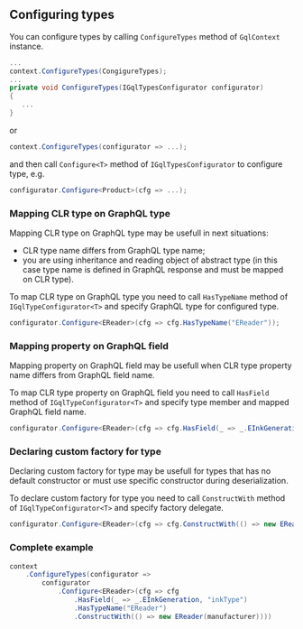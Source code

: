## Configuring types
You can configure types by calling `ConfigureTypes` method of `GqlContext` instance.
```csharp
...
context.ConfigureTypes(CongigureTypes);
...
private void ConfigureTypes(IGqlTypesConfigurator configurator)
{
   ...
}
```
or
```csharp
context.ConfigureTypes(configurator => ...);
```
and then call `Configure<T>` method of `IGqlTypesConfigurator` to configure type, e.g.
```csharp
configurator.Configure<Product>(cfg => ...);
```
### Mapping CLR type on GraphQL type
Mapping CLR type on GraphQL type may be usefull in next situations:
* CLR type name differs from GraphQL type name;
* you are using inheritance and reading object of abstract type (in this case type name is defined in GraphQL response and must be mapped on CLR type).

To map CLR type on GraphQL type you need to call `HasTypeName` method of `IGqlTypeConfigurator<T>` and specify GraphQL type for configured type.
```csharp
configurator.Configure<EReader>(cfg => cfg.HasTypeName("EReader"));
```
### Mapping property on GraphQL field
Mapping property on GraphQL field may be usefull when CLR type property name differs from GraphQL field name.

To map CLR type property on GraphQL field you need to call `HasField` method of `IGqlTypeConfigurator<T>` and specify type member and mapped GraphQL field name.
```csharp
configurator.Configure<EReader>(cfg => cfg.HasField(_ => _.EInkGeneration, "inkType"));
```
### Declaring custom factory for type
Declaring custom factory for type may be usefull for types that has no default constructor or must use specific constructor during deserialization.

To declare custom factory for type you need to call `ConstructWith` method of `IGqlTypeConfigurator<T>` and specify factory delegate.
```csharp
configurator.Configure<EReader>(cfg => cfg.ConstructWith(() => new EReader(manufacturer)));
```
### Complete example
```csharp
context
    .ConfigureTypes(configurator =>
        configurator
            .Configure<EReader>(cfg => cfg
                .HasField(_ => _.EInkGeneration, "inkType")
                .HasTypeName("EReader")
                .ConstructWith(() => new EReader(manufacturer))))
```
